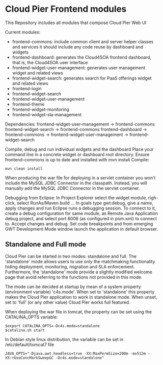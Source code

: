 Cloud Pier Frontend modules
==========================

This Repository includes all modules that compose Cloud Pier Web UI

Current modules:
- frontend-commons: include common client and server helper classes and services
it should include any code reuse by dashboard and widgets
- frontend-dashboard: generates the Cloud4SOA frontend dashboard, that is, the
Cloud4SOA user interface 
- frontend-widget-user-management: generates user management widget and related views
- frontend-widget-search: generates search for PaaS offerings widget and related views
- frontend-login
- frontend-widget-search
- frontend-widget-user-management
- frontend-theme
- frontend-widget-monitoring
- frontend-widget-sla-management



Dependencies:
frontend-widget-user-management -> frontend-commons
frontend-widget-search -> frontend-commons
frontend-dashboard  -> frontend-commons
					-> frontend-widget-user-management
					-> frontend-widget-search

Compile, debug and run individual widgets and the dashboard
Place your command line in a concrete widget or dashboard root directory.
Ensure frontend-commons is up to date and installed with mvn install
Compile:

    mvn clean install


When producing the war file for deploying in a servlet container you won't include the MySQL JDBC Connector in the classpath.
Instead, you will manually add the MySQL JDBC Connector in the servlet container.

Debugging from Eclipse:
In Project Explorer select the widget module, righ-click, select RunAs/Maven build ...
In goals type gwt:debug, give a name, apply changes and run
Eclipse runs a debugging session. To connect to it, create a debug configuration for same
module, as Remote Java Application debug project, and select port 8008 (as configured in pom.xml) to connect to.
Accept changes and debug. Set code breakpoints and from emerging GWT Development Mode window launch the application in default browser.

Standalone and Full mode
------------------------

Cloud Pier can be started in two modes: standalone and full.
The 'standalone' mode allows users to use only the matchmaking functionality hiding deployment, monitoring, migration
and SLA enforcement.
Furthermore, the 'standalone' mode provide a slightly modified welcome page that avoid referring to the functions not
provided in this mode.

The mode can be decided at startup by mean of a system property (environment variable) 'c4s.mode'. When set to 'standalone'
this property makes the Cloud Pier application to work in standalone mode. When unset, set to 'full' (or any other value)
Cloud Pier works full featured.

When deploying the war file in tomcat, the property can be set using the CATALINA_OPTS variable:

    $export CATALINA_OPTS=-Dc4s.mode=standalone
    $catalina.sh start

In Debian style linux distribution, the variable can be set in /etc/default/tomcat7 file

    JAVA_OPTS="-Djava.awt.headless=true -XX:MaxPermSize=200m -mx512m -XX:+UseConcMarkSweepGC -Dc4s.mode=standalone"



